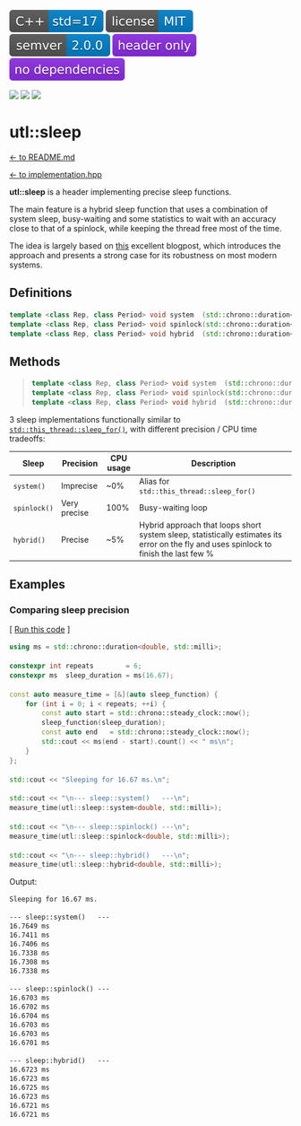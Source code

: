 [<img src ="images/icon_cpp_std_17.svg">](https://en.cppreference.com/w/cpp/17.html)
[<img src ="images/icon_license_mit.svg">](https://github.com/DmitriBogdanov/UTL/blob/master/LICENSE.md)
[<img src ="images/icon_semver.svg">](guide_versioning.md)
[<img src ="images/icon_header_only.svg">](https://en.wikipedia.org/wiki/Header-only)
[<img src ="images/icon_no_dependencies.svg">](https://github.com/DmitriBogdanov/UTL/tree/master/include/UTL)

[<img src ="https://img.shields.io/github/actions/workflow/status/DmitriBogdanov/UTL/windows.yml?logo=github&label=Windows">](https://github.com/DmitriBogdanov/UTL/actions/workflows/windows.yml)
[<img src ="https://img.shields.io/github/actions/workflow/status/DmitriBogdanov/UTL/ubuntu.yml?logo=github&label=Ubuntu">](https://github.com/DmitriBogdanov/UTL/actions/workflows/ubuntu.yml)
[<img src ="https://img.shields.io/github/actions/workflow/status/DmitriBogdanov/UTL/macos.yml?logo=github&label=MacOS">](https://github.com/DmitriBogdanov/UTL/actions/workflows/macos.yml)

# utl::sleep

[<- to README.md](..)

[<- to implementation.hpp](https://github.com/DmitriBogdanov/UTL/blob/master/include/UTL/sleep.hpp)

**utl::sleep** is a header implementing precise sleep functions.

The main feature is a hybrid sleep function that uses a combination of system sleep, busy-waiting and some statistics to wait with an accuracy close to that of a spinlock, while keeping the thread free most of the time.

The idea is largely based on [this](https://blat-blatnik.github.io/computerBear/making-accurate-sleep-function/) excellent blogpost, which introduces the approach and presents a strong case for its robustness on most modern systems.

## Definitions

```cpp
template <class Rep, class Period> void system  (std::chrono::duration<Rep, Period> duration);
template <class Rep, class Period> void spinlock(std::chrono::duration<Rep, Period> duration);
template <class Rep, class Period> void hybrid  (std::chrono::duration<Rep, Period> duration);
```

## Methods

> ```cpp
> template <class Rep, class Period> void system  (std::chrono::duration<Rep, Period> duration);
> template <class Rep, class Period> void spinlock(std::chrono::duration<Rep, Period> duration);
> template <class Rep, class Period> void hybrid  (std::chrono::duration<Rep, Period> duration);
> ```

3 sleep implementations functionally similar to [`std::this_thread::sleep_for()`](https://en.cppreference.com/w/cpp/thread/sleep_for), with different precision / CPU time tradeoffs:

| Sleep        | Precision    | CPU usage | Description                                                  |
| ------------ | ------------ | --------- | ------------------------------------------------------------ |
| `system()`   | Imprecise    | ~0%       | Alias for `std::this_thread::sleep_for()`                    |
| `spinlock()` | Very precise | 100%      | Busy-waiting loop                                            |
| `hybrid()`   | Precise      | ~5%       | Hybrid approach that loops short system sleep, statistically estimates its error on the fly and uses spinlock to finish the last few % |

## Examples

### Comparing sleep precision

[ [Run this code](https://godbolt.org/z/vTfq318oc) ]

```cpp
using ms = std::chrono::duration<double, std::milli>;

constexpr int repeats        = 6;
constexpr ms  sleep_duration = ms(16.67);

const auto measure_time = [&](auto sleep_function) {
    for (int i = 0; i < repeats; ++i) {
        const auto start = std::chrono::steady_clock::now();
        sleep_function(sleep_duration);
        const auto end   = std::chrono::steady_clock::now();
        std::cout << ms(end - start).count() << " ms\n";
    }
};

std::cout << "Sleeping for 16.67 ms.\n";

std::cout << "\n--- sleep::system()   ---\n";
measure_time(utl::sleep::system<double, std::milli>);

std::cout << "\n--- sleep::spinlock() ---\n";
measure_time(utl::sleep::spinlock<double, std::milli>);

std::cout << "\n--- sleep::hybrid()   ---\n";
measure_time(utl::sleep::hybrid<double, std::milli>);
```

Output:
```
Sleeping for 16.67 ms.

--- sleep::system()   ---
16.7649 ms
16.7411 ms
16.7406 ms
16.7338 ms
16.7308 ms
16.7338 ms

--- sleep::spinlock() ---
16.6703 ms
16.6702 ms
16.6704 ms
16.6703 ms
16.6703 ms
16.6701 ms

--- sleep::hybrid()   ---
16.6723 ms
16.6723 ms
16.6725 ms
16.6723 ms
16.6721 ms
16.6721 ms
```